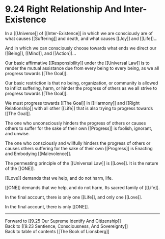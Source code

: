 # 9.24 Right Relationship And Inter-Existence

In a [[Universe]] of [[Inter-Existence]] in which we are consciously are of what causes [[Suffering]] and death, and what causes [[Joy]] and [[Life]]…

And in which we can consciously choose towards what ends we direct our [[Being]], [[Mind]], and [[Action]]…

Our basic affirmative [[Responsibility]] under the [[Universal Law]] is to render the mutual assistance due from every being to every being, as we all progress towards [[The Goal]]. 

Our basic restriction is that no being, organization, or community is allowed to inflict suffering, harm, or hinder the progress of others as we all strive to progress towards [[The Goal]].  

We must progress towards [[The Goal]] in [[Harmony]] and [[Right Relationship]] with all other [[Life]] that is also trying to progress towards [[The Goal]].

The one who unconsciously hinders the progress of others or causes others to suffer for the sake of their own [[Progress]] is foolish, ignorant, and unwise.

The one who consciously and willfully hinders the progress of others or causes others suffering for the sake of their own [[Progress]] is Enacting and Embodying [[Malevolence]]. 

The permeating principle of the [[Universal Law]] is [[Love]]. It is the nature of the [[ONE]].

[[Love]] demands that we help, and do not harm, life.

[[ONE]] demands that we help, and do not harm, Its sacred family of [[Life]].

In the final account, there is only one [[Life]], and only one [[Love]].

In the final account, there is only [[ONE]].

___

Forward to [[9.25 Our Supreme Identify And Citizenship]]       
Back to [[9.23 Sentience, Consciousness, And Sovereignty]]            
Back to table of contents [[The Book of Lionsberg]]  